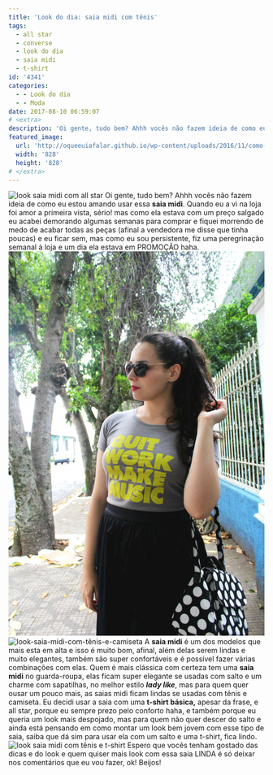 ```yaml
---
title: 'Look do dia: saia midi com tênis'
tags:
  - all star
  - converse
  - look do dia
  - saia midi
  - t-shirt
id: '4341'
categories:
  - - Look do dia
  - - Moda
date: 2017-08-10 06:59:07
# <extra>
description: 'Oi gente, tudo bem? Ahhh vocês não fazem ideia de como eu estou amando usar essa saia midi. Quando eu a vi na loja foi amor a primeira vista, sério! mas como ela estava com um preço salgado eu acabei demorando algumas semanas para comprar e fiquei morrendo de medo de acabar todas as peças (afinal a vendedora me disse que tinha poucas) e eu ficar sem, mas como eu sou persistente, fiz uma peregrinação semanal à loja e um dia ela estava em PROMOÇÃO haha. A saia midi é um dos modelos que mais esta em alta e isso é muito bom, afinal, além delas serem lindas e muito elegantes, também são super confortáveis e é possível fazer várias combinações com elas. Quem é mais clássica com certeza tem uma saia midi no guarda-roupa, elas ficam super elegante se &hellip;'
featured_image: 
  url: 'http://oqueeuiafalar.github.io/wp-content/uploads/2016/11/como-usar-saia-midi-com-camiseta.jpg'
  width: '828'
  height: '828'
# </extra>
---
```


![look saia midi com all star](/wp-content/uploads/2016/11/como-usar-saia-midi-com-tênis.jpg) Oi gente, tudo bem? Ahhh vocês não fazem ideia de como eu estou amando usar essa **saia midi**. Quando eu a vi na loja foi amor a primeira vista, sério! mas como ela estava com um preço salgado eu acabei demorando algumas semanas para comprar e fiquei morrendo de medo de acabar todas as peças (afinal a vendedora me disse que tinha poucas) e eu ficar sem, mas como eu sou persistente, fiz uma peregrinação semanal à loja e um dia ela estava em PROMOÇÃO haha. ![look saia de cintura alta com camiseta - como usar](/wp-content/uploads/2016/11/como-usar-saia-midi-com-camiseta.jpg) ![look-saia-midi-com-tênis-e-camiseta](/wp-content/uploads/2016/11/como-usar-saia-midi-com-tênis-e-camiseta.jpg) A **saia midi** é um dos modelos que mais esta em alta e isso é muito bom, afinal, além delas serem lindas e muito elegantes, também são super confortáveis e é possível fazer várias combinações com elas. Quem é mais clássica com certeza tem uma **saia midi** no guarda-roupa, elas ficam super elegante se usadas com salto e um charme com sapatilhas, no melhor estilo _**lady like**_, mas para quem quer ousar um pouco mais, as saias midi ficam lindas se usadas com tênis e camiseta. Eu decidi usar a saia com uma **t-shirt básica,** apesar da frase, e all star, porque eu sempre prezo pelo conforto haha, e também porque eu queria um look mais despojado, mas para quem não quer descer do salto e ainda está pensando em como montar um look bem jovem com esse tipo de saia, saiba que dá sim para usar ela com um salto e uma t-shirt, fica lindo. ![look saia midi com tênis e t-shirt](/wp-content/uploads/2016/11/com-usar-saia-com-tênis.jpg) Espero que vocês tenham gostado das dicas e do look e quem quiser mais look com essa saia LINDA é só deixar nos comentários que eu vou fazer, ok! Beijos!
